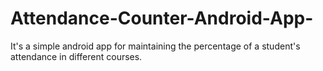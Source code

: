 # Attendance-Counter-Android-App-
It's a simple android app for maintaining the percentage of a student's attendance in different courses.
